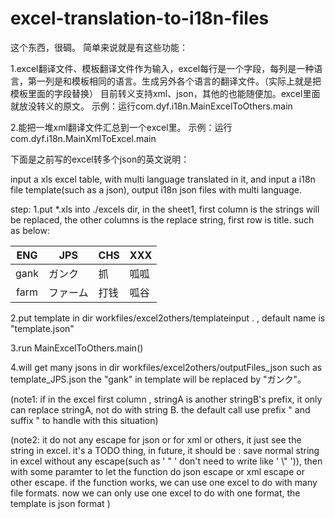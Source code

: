 # excel-translation-to-i18n-files
这个东西，很碉。
简单来说就是有这些功能：

1.excel翻译文件、模板翻译文件作为输入，excel每行是一个字段，每列是一种语言，第一列是和模板相同的语言。生成另外各个语言的翻译文件。（实际上就是把模板里面的字段替换）
目前转义支持xml、json，其他的也能随便加。excel里面就放没转义的原文。
示例：运行com.dyf.i18n.MainExcelToOthers.main

2.能把一堆xml翻译文件汇总到一个excel里。
示例：运行com.dyf.i18n.MainXmlToExcel.main

下面是之前写的excel转多个json的英文说明：

input a xls excel table, with multi language translated in it, and input a i18n file template(such as a json), output i18n json files with multi language.

step:
1.put *.xls into ./excels dir, in the sheet1, first column is the strings will be replaced, the other columns is the replace string, first row is title. such as below:

ENG | JPS|  CHS| XXX
:---:|---|---|---
gank|ガンク|抓|呱呱
farm|ファーム|打钱|呱谷

2.put template in dir workfiles/excel2others/templateinput . , default name is "template.json"

3.run MainExcelToOthers.main()

4.will get many jsons in dir workfiles/excel2others/outputFiles_json
such as template_JPS.json
the "gank" in template will be replaced by "ガンク"。

(note1: if in the excel first column , stringA is another stringB's prefix,  it only can replace stringA, not do with string B. the default call use prefix " and suffix " to handle with this situation)

(note2: it do not any escape for json or for xml or others, it just see the string in excel. it's a TODO thing, in future, it should be : save normal string in excel without any escape(such as ' " ' don't need to write like ' \\" ')), then with some paramter to let the function do json escape or xml escape or other escape. if the function works, we can use one excel to do with many file formats. now we can only use one excel to do with one format, the template is json format )